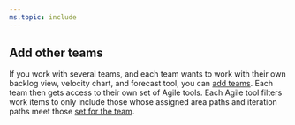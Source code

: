 ```yaml
---
ms.topic: include
---
```



## Add other teams

If you work with several teams, and each team wants to work with their own backlog view, velocity chart, and forecast tool, you can [add teams](/azure/devops/organizations/settings/add-teams). Each team then gets access to their own set of Agile tools. Each Agile tool filters work items to only include those whose assigned area paths and iteration paths meet those [set for the team](/azure/devops/organizations/settings/about-teams-and-settings). 